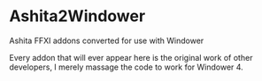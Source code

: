 # Ashita2Windower
Ashita FFXI addons converted for use with Windower

Every addon that will ever appear here is the original work of other developers, I merely massage the code to work for Windower 4.

